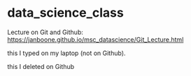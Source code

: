 # data_science_class
Lecture on Git and Github: https://janboone.github.io/msc_datascience/Git_Lecture.html

this I typed on my laptop (not on Github).

this I deleted on Github



